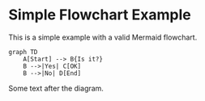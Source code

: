 # Simple Flowchart Example

This is a simple example with a valid Mermaid flowchart.

```mermaid
graph TD
    A[Start] --> B{Is it?}
    B -->|Yes| C[OK]
    B -->|No| D[End]
```

Some text after the diagram.